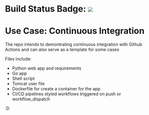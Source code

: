 # Build Status Badge: ![](https://github.com/automate6500/actions-PracticeCode/workflows/Pipeline/badge.svg)

# Use Case: Continuous Integration
The repo intends to demontrating continuous integration with Github Actions and can also serve as a template for some cases

Files include:

- Python web app and requirements
- Go app
- Shell script
- Tomcat user file
- Dockerfile for create a container for the app
- CI/CD pipelines styled workflows triggered on push or workflow_dispatch

:D
